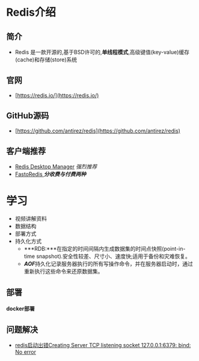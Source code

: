 # Redis介绍
## 简介
  - Redis 是一款开源的,基于BSD许可的,**单线程模式**,高级键值(key-value)缓存(cache)和存储(store)系统
## 官网
  - [https://redis.io/](https://redis.io/)
## GitHub源码
   - [https://github.com/antirez/redis](https://github.com/antirez/redis)
## 客户端推荐
- [Redis Desktop Manager](https://redisdesktop.com/) *强烈推荐*
- [FastoRedis ](<https://fastoredis.com/>)  ***分收费与付费两种***



# 学习
- 视频讲解资料
- 数据结构
- 部署方式
- 持久化方式
   - ***RDB:***在指定的时间间隔内生成数据集的时间点快照(point-in-time snapshot).安全性较差、尺寸小、速度快;适用于备份和灾难恢复。
   - ***AOF***持久化记录服务器执行的所有写操作命令，并在服务器启动时，通过重新执行这些命令来还原数据集。

      
      

## 部署
#### docker部署




## 问题解决

- [redis启动出错Creating Server TCP listening socket 127.0.0.1:6379: bind: No error](<https://www.cnblogs.com/shaosks/p/7089786.html>)

